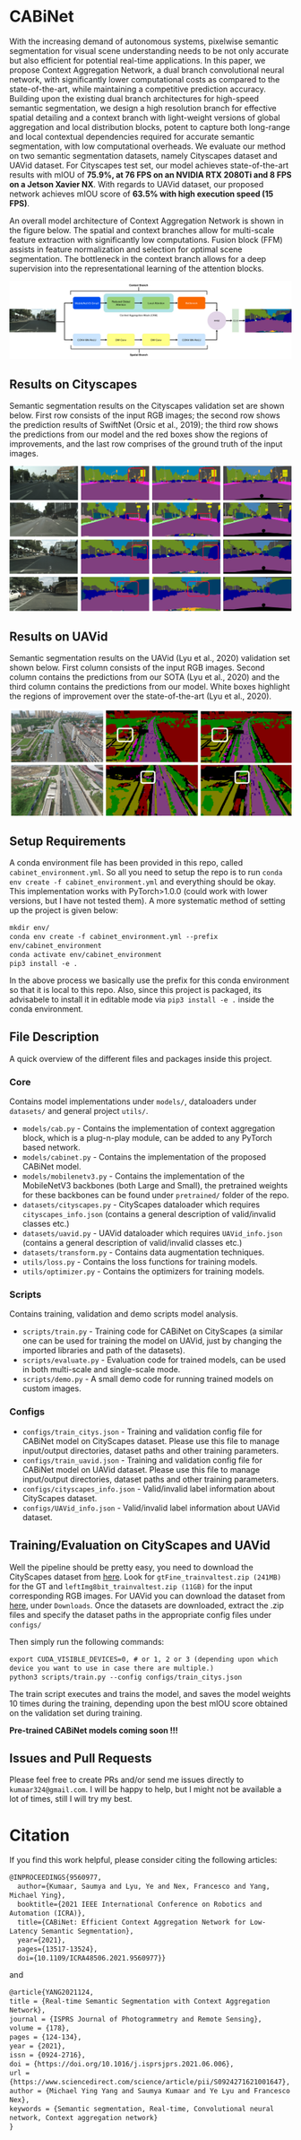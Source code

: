 # CABiNet

With the increasing demand of autonomous systems, pixelwise semantic segmentation for visual scene understanding needs to be not only accurate but also efficient for potential real-time applications. In this paper, we propose Context Aggregation Network, a dual branch convolutional neural network, with significantly lower computational costs as compared to the state-of-the-art, while maintaining a competitive prediction accuracy. Building upon the existing dual branch architectures for high-speed semantic segmentation, we design a high resolution branch for effective spatial detailing and a context branch with light-weight versions of global aggregation and local distribution blocks, potent to capture both long-range and local contextual dependencies required for accurate semantic segmentation, with low computational overheads. We evaluate our method on two semantic segmentation datasets, namely Cityscapes dataset and UAVid dataset. For Cityscapes test set, our model achieves state-of-the-art results with mIOU of __75.9%, at 76 FPS on an NVIDIA RTX 2080Ti and 8 FPS on a Jetson Xavier NX__. With regards to UAVid dataset, our proposed network achieves mIOU score of __63.5% with high execution speed (15 FPS)__. 

An overall model architecture of Context Aggregation Network is shown in the figure below. The spatial and context branches allow for multi-scale feature extraction with significantly low computations. Fusion block (FFM) assists in feature normalization and selection for optimal scene segmentation. The bottleneck in the context branch allows for a deep supervision into the representational learning of the attention blocks.

![title](imgs/cabinet.jpg)

## Results on Cityscapes

Semantic segmentation results on the Cityscapes validation set are shown below. First row consists of the input RGB images; the second row shows the prediction results of SwiftNet (Orsic et al., 2019); the third row shows the predictions from our model and the red boxes show the regions of improvements, and the last row comprises of the ground truth of the input images.

![title](imgs/citys.jpg)


## Results on UAVid

Semantic segmentation results on the UAVid (Lyu et al., 2020) validation set shown below. First column consists of the input RGB images. Second column contains the predictions from our SOTA (Lyu et al., 2020) and the third column contains the predictions from our model. White boxes highlight the regions of improvement over the state-of-the-art (Lyu et al., 2020).

![title](imgs/uavid_r.jpg)


## Setup Requirements

A conda environment file has been provided in this repo, called `cabinet_environment.yml`. So all you need to setup the repo is to run `conda env create -f cabinet_environment.yml` and everything should be okay. This implementation works with PyTorch>1.0.0 (could work with lower versions, but I have not tested them). A more systematic method of setting up the project is given below:

```
mkdir env/
conda env create -f cabinet_environment.yml --prefix env/cabinet_environment
conda activate env/cabinet_environment
pip3 install -e .
```
In the above process we basically use the prefix for this conda environment so that it is local to this repo. Also, since this project is packaged, its advisabele to install it in editable mode via `pip3 install -e .` inside the conda environment.

## File Description

A quick overview of the different files and packages inside this project.

### Core

Contains model implementations under `models/`, dataloaders under `datasets/` and general project `utils/`.

* `models/cab.py` - Contains the implementation of context aggregation block, which is a plug-n-play module, can be added to any PyTorch based network.
* `models/cabinet.py` - Contains the implementation of the proposed CABiNet model.
* `models/mobilenetv3.py` - Contains the implementation of the MobileNetV3 backbones (both Large and Small), the pretrained weights for these backbones can be found under `pretrained/` folder of the repo.
* `datasets/cityscapes.py` - CityScapes dataloader which requires `cityscapes_info.json` (contains a general description of valid/invalid classes etc.)
* `datasets/uavid.py` - UAVid dataloader which requires `UAVid_info.json` (contains a general description of valid/invalid classes etc.)
* `datasets/transform.py` - Contains data augmentation techniques.
* `utils/loss.py` - Contains the loss functions for training models.
* `utils/optimizer.py` - Contains the optimizers for training models.

### Scripts

Contains training, validation and demo scripts model analysis.

* `scripts/train.py` - Training code for CABiNet on CityScapes (a similar one can be used for training the model on UAVid, just by changing the imported libraries and path of the datasets).
* `scripts/evaluate.py` - Evaluation code for trained models, can be used in both multi-scale and single-scale mode.
* `scripts/demo.py` - A small demo code for running trained models on custom images.

### Configs

* `configs/train_citys.json` - Training and validation config file for CABiNet model on CityScapes dataset. Please use this file to manage input/output directories, dataset paths and other training parameters.
* `configs/train_uavid.json` - Training and validation config file for CABiNet model on UAVid dataset. Please use this file to manage input/output directories, dataset paths and other training parameters.
* `configs/cityscapes_info.json` - Valid/invalid label information about CityScapes dataset.
* `configs/UAVid_info.json` - Valid/invalid label information about UAVid dataset.

## Training/Evaluation on CityScapes and UAVid

Well the pipeline should be pretty easy, you need to download the CityScapes dataset from [here](https://www.cityscapes-dataset.com/downloads/). Look for `gtFine_trainvaltest.zip (241MB)` for the GT and 
`leftImg8bit_trainvaltest.zip (11GB)` for the input corresponding RGB images. For UAVid you can download the dataset from [here](https://uavid.nl/), under `Downloads`. Once the datasets are downloaded, extract the .zip files and specify the dataset paths in the appropriate config files under `configs/` 

Then simply run the following commands: 
```
export CUDA_VISIBLE_DEVICES=0, # or 1, 2 or 3 (depending upon which device you want to use in case there are multiple.)
python3 scripts/train.py --config configs/train_citys.json
```

The train script executes and trains the model, and saves the model weights 10 times during the training, depending upon the best mIOU score obtained on the validation set during training.

__Pre-trained CABiNet models coming soon !!!__

## Issues and Pull Requests

Please feel free to create PRs and/or send me issues directly to `kumaar324@gmail.com`. I will be happy to help, but I might not be available a lot of times, still I will try my best.

# Citation

If you find this work helpful, please consider citing the following articles:

```
@INPROCEEDINGS{9560977,
  author={Kumaar, Saumya and Lyu, Ye and Nex, Francesco and Yang, Michael Ying},
  booktitle={2021 IEEE International Conference on Robotics and Automation (ICRA)}, 
  title={CABiNet: Efficient Context Aggregation Network for Low-Latency Semantic Segmentation}, 
  year={2021},
  pages={13517-13524},
  doi={10.1109/ICRA48506.2021.9560977}}

```
and 
```
@article{YANG2021124,
title = {Real-time Semantic Segmentation with Context Aggregation Network},
journal = {ISPRS Journal of Photogrammetry and Remote Sensing},
volume = {178},
pages = {124-134},
year = {2021},
issn = {0924-2716},
doi = {https://doi.org/10.1016/j.isprsjprs.2021.06.006},
url = {https://www.sciencedirect.com/science/article/pii/S0924271621001647},
author = {Michael Ying Yang and Saumya Kumaar and Ye Lyu and Francesco Nex},
keywords = {Semantic segmentation, Real-time, Convolutional neural network, Context aggregation network}
}
```